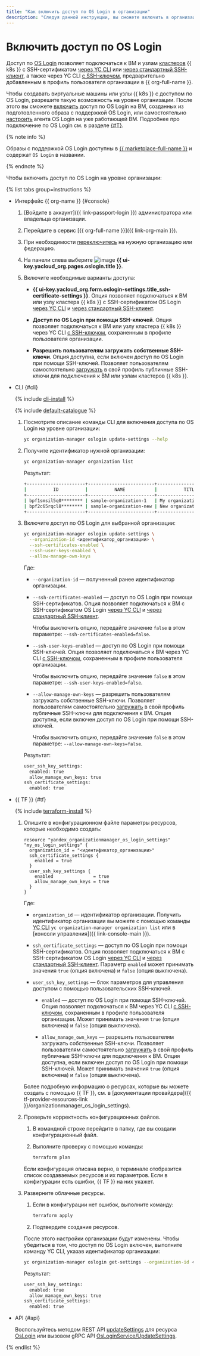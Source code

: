 ```yaml
---
title: "Как включить доступ по OS Login в организации"
description: "Следуя данной инструкции, вы сможете включить в организации доступ к виртуальным машинам и узлам кластеров {{ k8s }} по OS Login."
---
```


# Включить доступ по OS Login

Доступ по [OS Login](../concepts/os-login.md) позволяет подключаться к ВМ и узлам [кластеров](../../managed-kubernetes/concepts/index.md#kubernetes-cluster) {{ k8s }} c SSH-сертификатом [через YC CLI](../../compute/operations/vm-connect/os-login.md#connect-via-cli) или [через стандартный SSH-клиент](../../compute/operations/vm-connect/os-login.md#connect-via-exported-certificate), а также через YC CLI [с SSH-ключом](../../compute/operations/vm-connect/os-login.md#connect-via-key), предварительно добавленным в профиль пользователя организации в {{ org-full-name }}.

Чтобы создавать виртуальные машины или узлы {{ k8s }} с доступом по OS Login, разрешите такую возможность на уровне организации. После этого вы сможете [включить](../../compute/operations/vm-control/vm-update.md#enable-oslogin-access) доступ по OS Login на ВМ, созданных из подготовленного образа с поддержкой OS Login, или самостоятельно [настроить](../../compute/operations/vm-connect/enable-os-login.md) агента OS Login на уже работающей ВМ. Подробнее про подключение по OS Login см. в разделе [{#T}](../../compute/operations/vm-connect/os-login.md).

{% note info %}

Образы с поддержкой OS Login доступны в [{{ marketplace-full-name }}](/marketplace) и содержат `OS Login` в названии.

{% endnote %}

Чтобы включить доступ по OS Login на уровне организации:

{% list tabs group=instructions %}

- Интерфейс {{ org-name }} {#console}

  1. [Войдите в аккаунт]({{ link-passport-login }}) администратора или владельца организации.
  1. Перейдите в сервис [{{ org-full-name }}]({{ link-org-main }}).
  1. При необходимости [переключитесь](./manage-organizations.md#switch-to-another-org) на нужную организацию или федерацию.
  1. На панели слева выберите ![image](../../_assets/console-icons/shield.svg) **{{ ui-key.yacloud_org.pages.oslogin.title }}**.
  1. Включите необходимые варианты доступа:

      * **{{ ui-key.yacloud_org.form.oslogin-settings.title_ssh-certificate-settings }}**.
          Опция позволяет подключаться к ВМ или узлу кластера {{ k8s }} c SSH-сертификатом OS Login [через YC CLI](../../compute/operations/vm-connect/os-login.md#connect-via-cli) и [через стандартный SSH-клиент](../../compute/operations/vm-connect/os-login.md#connect-via-exported-certificate).

      * **Доступ по OS Login при помощи SSH-ключей**.
          Опция позволяет подключаться к ВМ или узлу кластера {{ k8s }} через YC CLI [с SSH-ключом](../../compute/operations/vm-connect/os-login.md#connect-via-key), сохраненным в профиле пользователя организации.

      * **Разрешить пользователям загружать собственные SSH-ключи**.
          Опция доступна, если включен доступ по OS Login при помощи SSH-ключей.
          Позволяет пользователям самостоятельно [загружать](./add-ssh.md) в свой профиль публичные SSH-ключи для подключения к ВМ или узлам кластеров {{ k8s }}.

- CLI {#cli}

  {% include [cli-install](../../_includes/cli-install.md) %}

  {% include [default-catalogue](../../_includes/default-catalogue.md) %}

  1. Посмотрите описание команды CLI для включения доступа по OS Login на уровне организации:

      ```bash
      yc organization-manager oslogin update-settings --help
      ```

  1. Получите идентификатор нужной организации:

      ```bash
      yc organization-manager organization list
      ```

      Результат:

      ```bash
      +----------------------+-------------------------+-------------------------+
      |          ID          |          NAME           |          TITLE          |
      +----------------------+-------------------------+-------------------------+
      | bpf1smsil5q0******** | sample-organization-1   | My organization         |
      | bpf2c65rqcl8******** | sample-organization-new | New organization        |
      +----------------------+-------------------------+-------------------------+
      ```

  1. Включите доступ по OS Login для выбранной организации:

      ```bash
      yc organization-manager oslogin update-settings \
        --organization-id <идентификатор_организации> \
        --ssh-certificates-enabled \
        --ssh-user-keys-enabled \
        --allow-manage-own-keys
      ```

      Где:

      * `--organization-id` — полученный ранее идентификатор организации.
      * `--ssh-certificates-enabled` — доступ по OS Login при помощи SSH-сертификатов. Опция позволяет подключаться к ВМ c SSH-сертификатом OS Login [через YC CLI](../../compute/operations/vm-connect/os-login.md#connect-via-cli) и [через стандартный SSH-клиент](../../compute/operations/vm-connect/os-login.md#connect-via-exported-certificate).

          Чтобы выключить опцию, передайте значение `false` в этом параметре: `--ssh-certificates-enabled=false`.

      * `--ssh-user-keys-enabled` — доступ по OS Login при помощи SSH-ключей. Опция позволяет подключаться к ВМ через YC CLI [с SSH-ключом](../../compute/operations/vm-connect/os-login.md#connect-via-key), сохраненным в профиле пользователя организации.

          Чтобы выключить опцию, передайте значение `false` в этом параметре: `--ssh-user-keys-enabled=false`.

      * `--allow-manage-own-keys` — разрешить пользователям загружать собственные SSH-ключи. Позволяет пользователям самостоятельно [загружать](./add-ssh.md) в свой профиль публичные SSH-ключи для подключения к ВМ. Опция доступна, если включен доступ по OS Login при помощи SSH-ключей.

          Чтобы выключить опцию, передайте значение `false` в этом параметре: `--allow-manage-own-keys=false`.

      Результат:

      ```bash
      user_ssh_key_settings:
        enabled: true
        allow_manage_own_keys: true
      ssh_certificate_settings:
        enabled: true
      ```

- {{ TF }} {#tf}

  {% include [terraform-install](../../_includes/terraform-install.md) %}

  1. Опишите в конфигурационном файле параметры ресурсов, которые необходимо создать:

      ```hcl
      resource "yandex_organizationmanager_os_login_settings" "my_os_login_settings" {
        organization_id = "<идентификатор_организации>"
        ssh_certificate_settings {
          enabled = true
        }
        user_ssh_key_settings {
          enabled               = true
          allow_manage_own_keys = true
        }
      }
      ```

      Где:

      * `organization_id` — идентификатор организации. Получить идентификатор организации вы можете с помощью команды [YC CLI](../../cli/quickstart.md) `yc organization-manager organization list` или в [консоли управления]({{ link-console-main }}).

      * `ssh_certificate_settings` — доступ по OS Login при помощи SSH-сертификатов. Опция позволяет подключаться к ВМ c SSH-сертификатом OS Login [через YC CLI](../../compute/operations/vm-connect/os-login.md#connect-via-cli) и [через стандартный SSH-клиент](../../compute/operations/vm-connect/os-login.md#connect-via-exported-certificate). Параметр `enabled` может принимать значения `true` (опция включена) и `false` (опция выключена).

      * `user_ssh_key_settings` — блок параметров для управления доступом с помощью пользовательских SSH-ключей.

          * `enabled` — доступ по OS Login при помощи SSH-ключей. Опция позволяет подключаться к ВМ через YC CLI [с SSH-ключом](../../compute/operations/vm-connect/os-login.md#connect-via-key), сохраненным в профиле пользователя организации. Может принимать значения `true` (опция включена) и `false` (опция выключена).

          * `allow_manage_own_keys` — разрешить пользователям загружать собственные SSH-ключи. Позволяет пользователям самостоятельно [загружать](./add-ssh.md) в свой профиль публичные SSH-ключи для подключения к ВМ. Опция доступна, если включен доступ по OS Login при помощи SSH-ключей. Может принимать значения `true` (опция включена) и `false` (опция выключена).

      Более подробную информацию о ресурсах, которые вы можете создать с помощью {{ TF }}, см. в [документации провайдера]({{ tf-provider-resources-link }}/organizationmanager_os_login_settings).

  1. Проверьте корректность конфигурационных файлов.

      1. В командной строке перейдите в папку, где вы создали конфигурационный файл.
      1. Выполните проверку с помощью команды:

          ```bash
          terraform plan
          ```

      Если конфигурация описана верно, в терминале отобразится список создаваемых ресурсов и их параметров. Если в конфигурации есть ошибки, {{ TF }} на них укажет.

  1. Разверните облачные ресурсы.

      1. Если в конфигурации нет ошибок, выполните команду:

          ```bash
          terraform apply
          ```

      1. Подтвердите создание ресурсов.

      После этого настройки организации будут изменены. Чтобы убедиться в том, что доступ по OS Login включен, выполните команду YC CLI, указав идентификатор организации:

      ```bash
      yc organization-manager oslogin get-settings --organization-id <идентификатор_организации>
      ```

      Результат:

      ```bash
      user_ssh_key_settings:
        enabled: true
        allow_manage_own_keys: true
      ssh_certificate_settings:
        enabled: true
      ```

- API {#api}

  Воспользуйтесь методом REST API [updateSettings](../../organization/api-ref/OsLogin/updateSettings.md) для ресурса [OsLogin](../../organization/api-ref/OsLogin/index.md) или вызовом gRPC API [OsLoginService/UpdateSettings](../../organization/api-ref/grpc/os_login_service.md#UpdateSettings).

{% endlist %}

